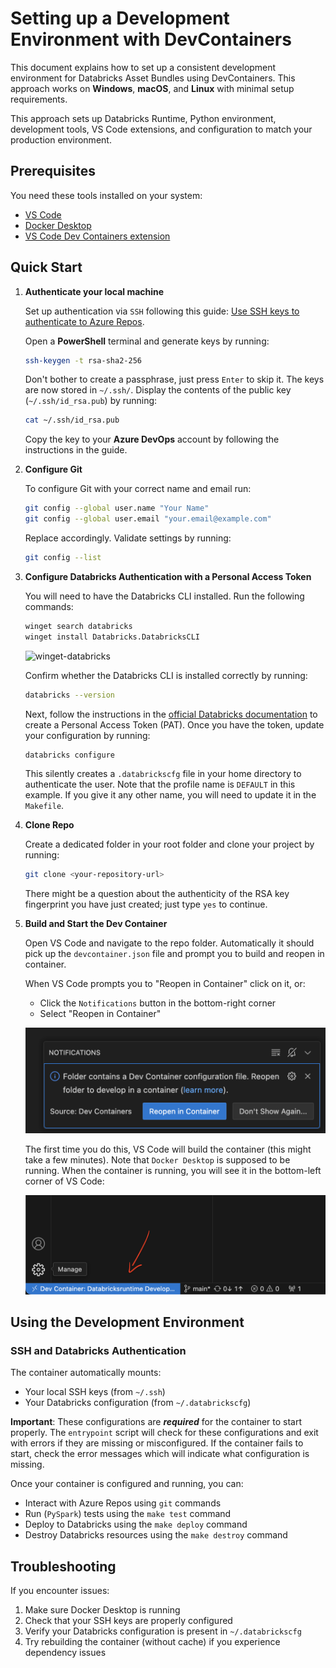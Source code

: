 # Setting up a Development Environment with DevContainers

This document explains how to set up a consistent development environment for Databricks Asset Bundles using DevContainers. This approach works on **Windows**, **macOS**, and **Linux** with minimal setup requirements.

This approach sets up Databricks Runtime, Python environment, development tools, VS Code extensions, and configuration to match your production environment.

## Prerequisites

You need these tools installed on your system:

- [VS Code](https://code.visualstudio.com/)
- [Docker Desktop](https://www.docker.com/products/docker-desktop/)
- [VS Code Dev Containers extension](https://marketplace.visualstudio.com/items?itemName=ms-vscode-remote.remote-containers)

## Quick Start

1. **Authenticate your local machine**

   Set up authentication via `SSH` following this guide: [Use SSH keys to authenticate to Azure Repos](https://learn.microsoft.com/en-us/azure/devops/repos/git/use-ssh-keys-to-authenticate?view=azure-devops).

   Open a **PowerShell** terminal and generate keys by running:

   ```bash
   ssh-keygen -t rsa-sha2-256
   ```

   Don't bother to create a passphrase, just press `Enter` to skip it. The keys are now stored in `~/.ssh/`. Display the contents of the public key (`~/.ssh/id_rsa.pub`) by running:

   ```bash
   cat ~/.ssh/id_rsa.pub
   ```

   Copy the key to your **Azure DevOps** account by following the instructions in the guide.

2. **Configure Git**

   To configure Git with your correct name and email run:

   ```bash
   git config --global user.name "Your Name"
   git config --global user.email "your.email@example.com"
   ```

   Replace accordingly. Validate settings by running:

   ```bash
   git config --list
   ```

3. **Configure Databricks Authentication with a Personal Access Token**

   You will need to have the Databricks CLI installed. Run the following commands:

   ```bash
   winget search databricks
   winget install Databricks.DatabricksCLI
   ```

   <img src="docs/images/winget-databricks.png" width="800" alt="winget-databricks">

   Confirm whether the Databricks CLI is installed correctly by running:

   ```bash
   databricks --version
   ```

   Next, follow the instructions in the [official Databricks documentation](https://docs.databricks.com/aws/en/dev-tools/auth/pat#databricks-personal-access-tokens-for-workspace-users) to create a Personal Access Token (PAT). Once you have the token, update your configuration by running:

   ```bash
   databricks configure
   ```

   This silently creates a `.databrickscfg` file in your home directory to authenticate the user. Note that the profile name is `DEFAULT` in this example. If you give it any other name, you will need to update it in the `Makefile`.


4. **Clone Repo**

   Create a dedicated folder in your root folder and clone your project by running:

   ```bash
   git clone <your-repository-url>
   ```

   There might be a question about the authenticity of the RSA key fingerprint you have just created; just type `yes` to continue.


6. **Build and Start the Dev Container**

   Open VS Code and navigate to the repo folder. Automatically it should pick up the `devcontainer.json` file and prompt you to build and reopen in container.

   When VS Code prompts you to "Reopen in Container" click on it, or:
   - Click the `Notifications` button in the bottom-right corner
   - Select "Reopen in Container"

   ![reopen-in-container](images/reopen-in-container.png)

   The first time you do this, VS Code will build the container (this might take a few minutes). Note that `Docker Desktop` is supposed to be running. When the container is running, you will see it in the bottom-left corner of VS Code:

   ![opened-in-container](images/opened-in-container.png)

## Using the Development Environment

### SSH and Databricks Authentication

The container automatically mounts:

- Your local SSH keys (from `~/.ssh`)
- Your Databricks configuration (from `~/.databrickscfg`)

**Important**: These configurations are **_required_** for the container to start properly. The `entrypoint` script will check for these configurations and exit with errors if they are missing or misconfigured. If the container fails to start, check the error messages which will indicate what configuration is missing.

Once your container is configured and running, you can:

- Interact with Azure Repos using `git` commands
- Run (`PySpark`) tests using the `make test` command
- Deploy to Databricks using the `make deploy` command
- Destroy Databricks resources using the `make destroy` command

## Troubleshooting

If you encounter issues:

1. Make sure Docker Desktop is running
2. Check that your SSH keys are properly configured
3. Verify your Databricks configuration is present in `~/.databrickscfg`
4. Try rebuilding the container (without cache) if you experience dependency issues
